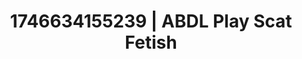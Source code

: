 ---
categories:
- BDSM whisper
- Wet lips
- Spiritual kink
- Lustful narration
- Intimate reveal
- AI-generated
- ASMR
- Cosplay
image: /assets/images/1746634155239.jpg
layout: post
seo:
  description: Featured content with sensual ABDL Play, Scat Fetish. HD images available.
  keywords: ABDL Play, Scat Fetish
  og_image: /assets/images/1746634155239.jpg
  schema_type: VisualArtwork
tags:
- '#1746634155239'
- Scat Fetish
- ABDL Play
title: 1746634155239 | ABDL Play Scat Fetish
---